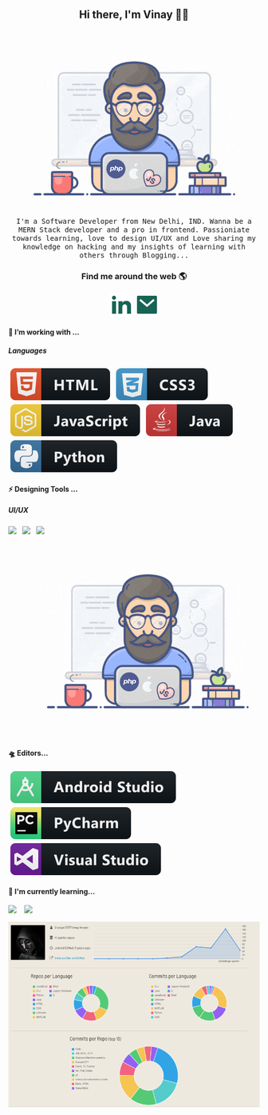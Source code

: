<h2 align='center'> Hi there, I'm Vinay 👩‍💻 </h2>


<p align="center">
  <br><img src="https://github.com/Vranjan7077/Vranjan7077/blob/master/developer.gif?raw=true" width="450px"><br><br>
  <samp> I'm a Software Developer from New Delhi, IND. Wanna be a MERN Stack developer and a pro in frontend. Passioniate towards learning, love to design UI/UX and Love sharing my knowledge on hacking and my insights of learning with others through Blogging...
  </samp>
  <br>
</p>



<h3  align='center'>Find me around the web 🌎 </h3>
<p align='center'>
    <a href="https://www.linkedin.com/in/vinay-rs/" alt="Linkedin"><img src="https://github.com/Vranjan7077/Vranjan7077/blob/master/svg/linkedin-fill.svg"></a>
    <a href="mailto:ranvinay123@gmail.com" alt="Contact me"><img src="https://github.com/Vranjan7077/Vranjan7077/blob/master/svg/mail-fill.svg"></a>
</p>


<!-- For more icons please follow  https://github.com/MikeCodesDotNET/ColoredBadges -->


<h4> 🔭 I’m working with ...</h4>
<h5>Languages</h5>
<p >
  <img src="https://raw.githubusercontent.com/Vranjan7077/Vranjan7077/abc4c4319d788e0d5ac6dd0fb932d3c39e3ca7f3/svg/dev/languages/html.svg" alt="js" style="vertical-align:top; margin:4px">  
  <img src="https://raw.githubusercontent.com/Vranjan7077/Vranjan7077/abc4c4319d788e0d5ac6dd0fb932d3c39e3ca7f3/svg/dev/languages/css3.svg" alt="js" style="vertical-align:top; margin:4px">  
  <img src="https://raw.githubusercontent.com/Vranjan7077/Vranjan7077/b90ffd89260bc39a8b844ab35c49a4a387806694/svg/dev/languages/js.svg" alt="js" style="vertical-align:top; margin:4px">
  <img src="https://raw.githubusercontent.com/Vranjan7077/Vranjan7077/137979c9e68ab3d311501834e1a6386adb2e6612/svg/dev/languages/java.svg" alt="js" style="vertical-align:top; margin:4px">
  <img src="https://raw.githubusercontent.com/Vranjan7077/Vranjan7077/137979c9e68ab3d311501834e1a6386adb2e6612/svg/dev/languages/python.svg" alt="js" style="vertical-align:top; margin:4px">

  <!--
  <img src="https://img.shields.io/badge/html5%20-%23e34f26.svg?&style=for-the-badge&logo=html5&logoColor=white" />&nbsp;&nbsp;
  <img src="https://img.shields.io/badge/css3%20-%231572B6.svg?&style=for-the-badge&logo=css3&logoColor=white" />&nbsp;&nbsp;
  <img src="https://img.shields.io/badge/javascript%20-%23F7DF1E.svg?&style=for-the-badge&logo=javascript&logoColor=white" />&nbsp;&nbsp;
  <img  src="https://img.shields.io/badge/android_studio%20-%4285F4.svg?&style=for-the-badge&logo=android-studio&logoColor=white" />&nbsp;&nbsp;&nbsp;
-->
</p>


<h4> ⚡️ Designing Tools ...</h4>
<h5> UI/UX </h5>
<p>
  <img src="https://img.shields.io/badge/figma%20-%231572B6.svg?&style=for-the-badge&logo=figma&logoColor=white" />&nbsp;&nbsp;
  <img src="https://img.shields.io/badge/sketch%20-%6f42c1.svg?&style=for-the-badge&logo=sketch&logoColor=white" />&nbsp;&nbsp;
  <img src="https://img.shields.io/badge/adobexd%20-%23e34f26.svg?&style=for-the-badge&logo=adobe-xd&logoColor=white" />&nbsp;&nbsp;

</p>

<p align="right">
  <br><img src="https://github.com/Vranjan7077/Vranjan7077/blob/master/developer.gif?raw=true" width="450px"><br><br>
  <br>
</p>



<h4> 🛸 Editors...</h4>
<p>
  <img src="https://raw.githubusercontent.com/Vranjan7077/Vranjan7077/d09a7236eb9c8ee3d7733846f0d4ac450c9a91e5/svg/dev/tools/android_studio.svg" alt="js" style="vertical-align:top; margin:4px">  
  <img src="https://raw.githubusercontent.com/Vranjan7077/Vranjan7077/d09a7236eb9c8ee3d7733846f0d4ac450c9a91e5/svg/dev/tools/jetbrains_pycharm.svg" alt="js" style="vertical-align:top; margin:4px">  
  <img src="https://raw.githubusercontent.com/Vranjan7077/Vranjan7077/d09a7236eb9c8ee3d7733846f0d4ac450c9a91e5/svg/dev/tools/visualstudio.svg" alt="js" style="vertical-align:top; margin:4px">  
</p>


<h4> 🌱 I'm currently learning...</h4>
<p>
  <img  src="https://img.shields.io/badge/react%20-%2361DAFB.svg?&style=for-the-badge&logo=react&logoColor=white" />&nbsp;&nbsp;&nbsp;
  <img  src="https://img.shields.io/badge/node.js%20-%23339933.svg?&style=for-the-badge&logo=node.js&logoColor=white" />&nbsp;&nbsp;&nbsp;
</p>



<!-- Visit to see the code and the working of this repo-->
<!-- https://github.com/tipsy/profile-summary-for-github/-->



[![Profile Stats](https://github.com/Vranjan7077/Vranjan7077/blob/master/svg/pic_stats.png?raw=true)](https://github.com/tipsy/profile-summary-for-github/)


<!--
**Vranjan7077/Vranjan7077** is a ✨ _special_ ✨ repository because its `README.md` (this file) appears on your GitHub profile.

Here are some ideas to get you started:

- 🔭 I’m currently working on ...
- 🌱 I’m currently learning ...
- 👯 I’m looking to collaborate on ...
- 🤔 I’m looking for help with ...
- 💬 Ask me about ...
- 📫 How to reach me: ...
- 😄 Pronouns: ...
- ⚡ Fun fact: ...
-->
